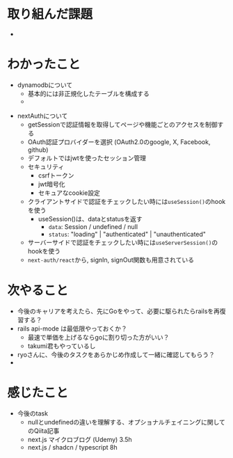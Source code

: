 # 取り組んだ課題

- 

# わかったこと

- dynamodbについて
  - 基本的には非正規化したテーブルを構成する
  - 

+ nextAuthについて
  + getSessionで認証情報を取得してページや機能ごとのアクセスを制御する
  + OAuth認証プロバイダーを選択 (OAuth2.0のgoogle, X, Facebook, github)
  + デフォルトではjwtを使ったセッション管理
  + セキュリティ
    + csrfトークン
    + jwt暗号化
    + セキュアなcookie設定
  + クライアントサイドで認証をチェックしたい時には`useSession()`のhookを使う
    + useSession()は、dataとstatusを返す
      + `data`: Session / undefined / null
      + `status`: "loading" | "authenticated" | "unauthenticated" 
  + サーバーサイドで認証をチェックしたい時には`useServerSession()`のhookを使う
  + `next-auth/react`から, signIn, signOut関数も用意されている


# 次やること

- 今後のキャリアを考えたら、先にGoをやって、必要に駆られたらrailsを再復習する？
- rails api-mode は最低限やっておくか？
  - 最速で単価を上げるならgoに割り切った方がいい？
  - takumi君もやっているし
- ryoさんに、今後のタスクをあらかじめ作成して一緒に確認してもらう？
- 

# 感じたこと

- 今後のtask
  - nullとundefinedの違いを理解する、オプショナルチェイニングに関してのQiita記事
  - next.js マイクロブログ (Udemy) 3.5h
  - next.js / shadcn / typescript 8h





